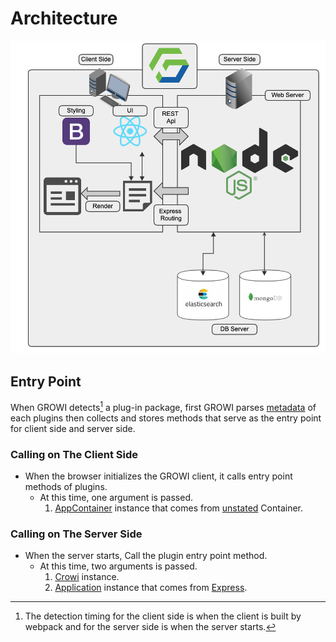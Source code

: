 # Architecture

![architecture](./images/architecuture.png)

## Entry Point

When GROWI detects[^detect] a plug-in package, first GROWI parses [metadata](./metadata.md) of each plugins then collects and stores methods that serve as the entry point for client side and server side.

[^detect]: The detection timing for the client side is when the client is built by webpack and for the server side is when the server starts.

### Calling on The Client Side

- When the browser initializes the GROWI client, it calls entry point methods of plugins.
  - At this time, one argument is passed.
    1. [AppContainer](https://github.com/weseek/growi/blob/master/src/client/js/services/AppContainer.js) instance that comes from [unstated](https://github.com/jamiebuilds/unstated) Container.

### Calling on The Server Side

- When the server starts, Call the plugin entry point method.
  - At this time, two arguments is passed.
    1. [Crowi](https://github.com/weseek/growi/blob/master/src/server/crowi/index.js) instance.
    1. [Application](https://expressjs.com/ja/4x/api.html#app) instance that comes from [Express](https://expressjs.com).
